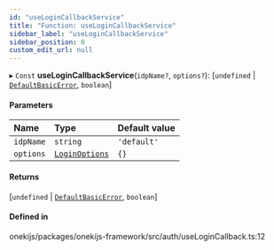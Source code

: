 ```yaml
---
id: "useLoginCallbackService"
title: "Function: useLoginCallbackService"
sidebar_label: "useLoginCallbackService"
sidebar_position: 0
custom_edit_url: null
---
```


▸ `Const` **useLoginCallbackService**(`idpName?`, `options?`): [`undefined` \| [`DefaultBasicError`](../classes/DefaultBasicError.md), `boolean`]

#### Parameters

| Name | Type | Default value |
| :------ | :------ | :------ |
| `idpName` | `string` | `'default'` |
| `options` | [`LoginOptions`](../interfaces/LoginOptions.md) | `{}` |

#### Returns

[`undefined` \| [`DefaultBasicError`](../classes/DefaultBasicError.md), `boolean`]

#### Defined in

onekijs/packages/onekijs-framework/src/auth/useLoginCallback.ts:12
